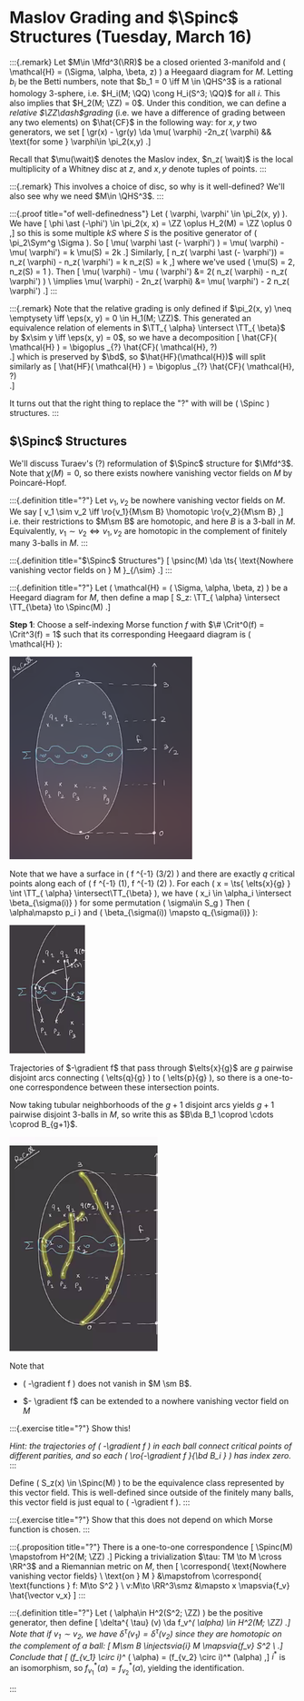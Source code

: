 # Maslov Grading and $\Spinc$ Structures (Tuesday, March 16)

:::{.remark}
Let $M\in \Mfd^3(\RR)$ be a closed oriented 3-manifold and \( \mathcal{H} = (\Sigma, \alpha, \beta, z)  \) a Heegaard diagram for $M$.
Letting $b_i$ be the Betti numbers, note that $b_1 = 0 \iff M \in \QHS^3$ is a rational homology 3-sphere, i.e. $H_i(M; \QQ) \cong H_i(S^3; \QQ)$ for all $i$.
This also implies that $H_2(M; \ZZ) = 0$.
Under this condition, we can define a *relative $\ZZ\dash$grading* (i.e. we have a difference of grading between any two elements) on $\hat{CF}$ in the following way: for $x, y$ two generators, we set 
\[
\gr(x) - \gr(y) \da \mu( \varphi) -2n_z( \varphi) && \text{for some } \varphi\in \pi_2(x,y)
.\]

Recall that $\mu(\wait)$ denotes the Maslov index, $n_z( \wait)$ is the local multiplicity of a Whitney disc at $z$, and  $x, y$ denote tuples of points.
:::

:::{.remark}
This involves a choice of disc, so why is it well-defined?
We'll also see why we need $M\in \QHS^3$.
:::

:::{.proof title="of well-definedness"}
Let \( \varphi, \varphi' \in \pi_2(x, y) \).
We have 
\[
\phi \ast (-\phi') \in \pi_2(x, x) = \ZZ \oplus H_2(M) = \ZZ \oplus 0
,\]
so this is some multiple $kS$ where $S$ is the positive generator of \( \pi_2\Sym^g \Sigma \).
So 
\[
\mu( \varphi \ast (- \varphi') ) = \mu( \varphi) - \mu( \varphi') = k \mu(S) = 2k
.\]
Similarly,
\[
n_z( \varphi \ast (- \varphi')) = n_z( \varphi) - n_z( \varphi') = k n_z(S) = k
,\]
where we've used \( \mu(S) = 2, n_z(S) = 1 \).
Then
\[
\mu( \varphi) - \mu ( \varphi') 
&= 2( n_z( \varphi) - n_z( \varphi') ) \\
\implies
\mu( \varphi) - 2n_z( \varphi) 
&= \mu( \varphi') - 2 n_z( \varphi')
.\]
:::

:::{.remark}
Note that the relative grading is only defined if $\pi_2(x, y) \neq \emptysety \iff \eps(x, y) = 0 \in H_1(M; \ZZ)$.
This generated an equivalence relation of elements in $\TT_{ \alpha} \intersect \TT_{ \beta}$ by $x\sim y \iff \eps(x, y) = 0$, so we have a decomposition
\[
\hat{CF}( \mathcal{H} ) = \bigoplus _{?} \hat{CF}( \mathcal{H}, ?)  
.\]
which is preserved by $\bd$, so $\hat{HF}(\mathcal{H})$ will split similarly as 
\[
\hat{HF}( \mathcal{H} ) = \bigoplus _{?} \hat{CF}( \mathcal{H}, ?)  
.\]

It turns out that the right thing to replace the "?" with will be \( \Spinc \) structures.
:::

## $\Spinc$ Structures

We'll discuss Turaev's (?) reformulation of $\Spinc$ structure for $\Mfd^3$.
Note that $\chi(M) = 0$, so there exists nowhere vanishing vector fields on $M$ by Poincaré-Hopf.


:::{.definition title="?"}
Let $v_1, v_2$ be nowhere vanishing vector fields on $M$.
We say 
\[
v_1 \sim v_2
\iff \ro{v_1}{M\sm B} \homotopic \ro{v_2}{M\sm B}
,\]
i.e. their restrictions to $M\sm B$ are homotopic, and here $B$ is a 3-ball in $M$.
Equivalently, $v_1\sim v_2 \iff v_1, v_2$ are homotopic in the complement of finitely many 3-balls in $M$.
:::


:::{.definition title="$\Spinc$ Structures"}
\[
\psinc(M) \da \ts{ \text{Nowhere vanishing vector fields on } M }_{/\sim}
.\]
:::


:::{.definition title="?"}
Let \( \mathcal{H} = ( \Sigma, \alpha, \beta, z)  \) be a Heegard diagram for $M$, then define a map
\[
S_z: \TT_{ \alpha} \intersect \TT_{\beta} \to \Spinc(M)
.\]

**Step 1**:
Choose a self-indexing Morse function $f$ with $\# \Crit^0(f) = \Crit^3(f) = 1$ such that its corresponding Heegaard diagram is \( \mathcal{H}  \):

![image_2021-03-16-11-47-19](figures/image_2021-03-16-11-47-19.png)

Note that we have a surface in \( f ^{-1} (3/2) \) and there are exactly $q$ critical points along each of \( f ^{-1} (1), f ^{-1} (2) \).
For each \( x = \ts{ \elts{x}{g} } \int \TT_{ \alpha} \intersect\TT_{\beta} \), we have \( x_i \in \alpha_i \intersect \beta_{\sigma(i)} \) for some permutation \( \sigma\in S_g \) 
Then \( \alpha\mapsto p_i \) and \( \beta_{\sigma(i)) \mapsto q_{\sigma(i)} \):

![image_2021-03-16-11-49-42](figures/image_2021-03-16-11-49-42.png)

Trajectories of $-\gradient f$ that pass through $\elts{x}{g}$ are $g$ pairwise disjoint arcs connecting \( \elts{q}{g} \) to \( \elts{p}{g} \), so there is a one-to-one correspondence between these intersection points.

Now taking tubular neighborhoods of the $g+1$ disjoint arcs yields $g+1$ pairwise disjoint 3-balls in $M$, so write this as $B\da B_1 \coprod \cdots \coprod B_{g+1}$.

![image_2021-03-16-11-53-04](figures/image_2021-03-16-11-53-04.png)

Note that 

- \( -\gradient f \) does not vanish in $M \sm B$.

- $- \gradient f$ can be extended to a nowhere vanishing vector field on $M$


:::{.exercise title="?"}
Show this!

*Hint: the trajectories of \( -\gradient f \) in each ball connect critical points of different parities, and so each \( \ro{-\gradient f }{\bd B_i } \) has index zero.*
:::

Define \( S_z(x) \in \Spinc(M) \) to be the equivalence class represented by this vector field.
This is well-defined since outside of the finitely many balls, this vector field is just equal to \( -\gradient f \).
:::

:::{.exercise title="?"}
Show that this does not depend on which Morse function is chosen.
:::


:::{.proposition title="?"}
There is a one-to-one correspondence
\[
\Spinc(M) \mapstofrom H^2(M; \ZZ)
.\]
Picking a trivialization $\tau: TM \to M \cross \RR^3$ and a Riemannian metric on $M$, then
\[
\correspond{
  \text{Nowhere vanishing vector fields} \\
  \text{on } M
}
&\mapstofrom
\correspond{
  \text{functions } f: M\to S^2
} \\
v:M\to \RR^3\smz &\mapsto 
x \mapsvia{f_v} \hat{\vector v_x}
\]
:::


:::{.definition title="?"}
Let \( \alpha\in H^2(S^2; \ZZ) \) be the positive generator, then define
\[
\delta^{ \tau} (v) \da f_v^*( \alpha) \in H^2(M; \ZZ)
.\]
Note that if $v_1 \sim v_2$,  we have $\delta^{ \tau}(v_1) = \delta^{ \tau}(v_2)$ since they are homotopic on the complement of a ball:
\[
M\sm B \injectsvia{i} M \mapsvia{f_v} S^2 \\
.\]
Conclude that 
\[
(f_{v_1} \circ i)^* ( \alpha) = (f_{v_2} \circ i)^* (\alpha)
,\]
$i^*$ is an isomorphism, so $f_{v_1}^*( \alpha) = f_{v_2}^* ( \alpha)$, yielding the identification.



:::







